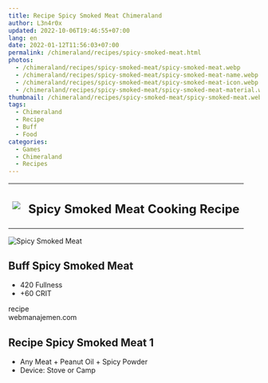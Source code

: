 ```yaml
---
title: Recipe Spicy Smoked Meat Chimeraland
author: L3n4r0x
updated: 2022-10-06T19:46:55+07:00
lang: en
date: 2022-01-12T11:56:03+07:00
permalink: /chimeraland/recipes/spicy-smoked-meat.html
photos:
  - /chimeraland/recipes/spicy-smoked-meat/spicy-smoked-meat.webp
  - /chimeraland/recipes/spicy-smoked-meat/spicy-smoked-meat-name.webp
  - /chimeraland/recipes/spicy-smoked-meat/spicy-smoked-meat-icon.webp
  - /chimeraland/recipes/spicy-smoked-meat/spicy-smoked-meat-material.webp
thumbnail: /chimeraland/recipes/spicy-smoked-meat/spicy-smoked-meat.webp
tags:
  - Chimeraland
  - Recipe
  - Buff
  - Food
categories:
  - Games
  - Chimeraland
  - Recipes
---
```


<section id="bootstrap-wrapper">
  <link
    rel="stylesheet"
    href="https://rawcdn.githack.com/dimaslanjaka/Web-Manajemen/bb6505ea081a75a7c845f65fb9d939276931c82f/css/bootstrap-4.5-wrapper.css"
  />
  <div class="row mb-2">
    <div class="col-md-12 mb-2">
      <table class="table" id="post-info">
        <tbody>
          <tr>
            <td>
              <img
                class="d-inline-block me-2"
                src="/chimeraland/recipes/spicy-smoked-meat/spicy-smoked-meat-icon.webp"
                width="auto"
                height="auto"
              />
            </td>
            <td><h1 class="fs-5">Spicy Smoked Meat Cooking Recipe</h1></td>
          </tr>
        </tbody>
      </table>
    </div>
  </div>
  <div class="card mb-2">
    <div class="row g-0">
      <div class="col-sm-4 position-relative mb-2">
        <img
          src="/chimeraland/recipes/spicy-smoked-meat/spicy-smoked-meat-material.webp"
          class="card-img fit-cover w-100 h-100"
          alt="Spicy Smoked Meat"
          data-fancybox="true"
        />
      </div>
      <div class="col-sm-8 mb-2">
        <div class="card-body">
          <h2 class="card-title fs-5">Buff Spicy Smoked Meat</h2>
          <div class="card-text">
            <ul>
              <li>420 Fullness</li>
              <li>+60 CRIT</li>
            </ul>
          </div>
          <span class="badge rounded-pill bg-dark text-white">recipe</span>
        </div>
        <div class="card-footer text-end text-muted">webmanajemen.com</div>
      </div>
    </div>
  </div>
  <div class="row mb-2">
    <div class="col-12 col-lg-6 recipe-item mb-2">
      <div class="card">
        <div class="card-body">
          <h2 class="card-title fs-5">Recipe Spicy Smoked Meat 1</h2>
          <div class="card-text">
            <ul>
              <li>
                Any Meat<span> + </span>Peanut Oil<span> + </span>Spicy Powder
              </li>
              <li>Device: Stove or Camp</li>
            </ul>
          </div>
        </div>
      </div>
    </div>
  </div>
</section>